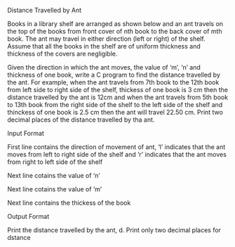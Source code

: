 Distance Travelled by Ant

Books in a library shelf are arranged as shown below and an ant travels on the top of the books from front cover of nth book to the back cover of mth book. The ant may travel in either direction (left or right) of the shelf. Assume that all the books in the shelf are of uniform thickness and thickness of the covers are negligible.

Given the direction in which the ant moves, the value of ‘m’, ‘n’ and thickness of one book, write a C program to find the distance travelled by the ant. For example, when the ant travels from 7th book to the 12th book from left side to right side of the shelf, thickess of one book is 3 cm then the distance travelled by the ant is 12cm and when the ant travels from 5th book to 13th book from the right side of the shelf to the left side of the shelf and thinckess of one book is 2.5 cm then the ant will travel 22.50 cm. Print two decimal places of the distance travelled by tha ant.

Input Format

First line contains the direction of movement of ant, ‘l’ indicates that the ant moves from left to right side of the shelf and ‘r’ indicates that the ant moves from right to left side of the shelf

Next line cotains the value of ‘n’

Next line cotains the value of ‘m’

Next line contains the thickess of the book

Output Format

Print the distance travelled by the ant, d. Print only two decimal places for dstance